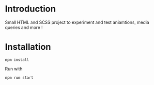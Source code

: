 # Introduction
Small HTML and SCSS project to experiment and test aniamtions, media queries and more !

# Installation
``` 
npm install
```
Run with
```
npm run start
```
